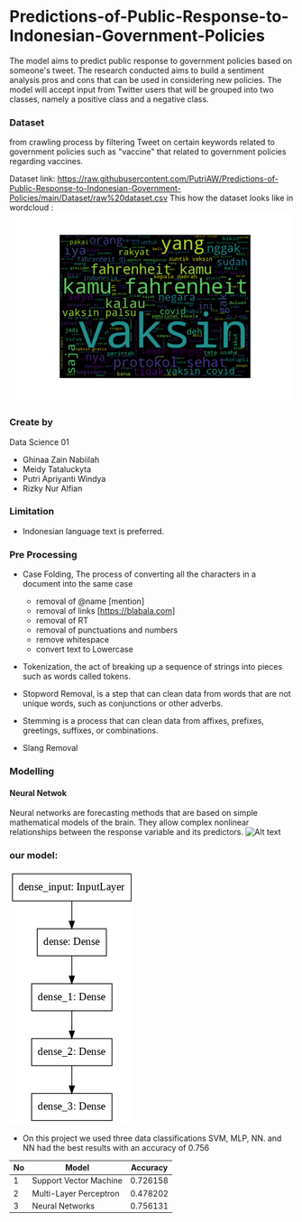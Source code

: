 # Predictions-of-Public-Response-to-Indonesian-Government-Policies

The model aims to predict public response to government policies based on someone's tweet. The research conducted aims to build a sentiment analysis pros and cons that can be used in considering new policies. The model will accept input from Twitter users that will be grouped into two classes, namely a positive class and a negative class.


### Dataset
from crawling process by filtering Tweet on certain keywords related to government policies such as "vaccine" that related to government policies regarding vaccines.

Dataset link: https://raw.githubusercontent.com/PutriAW/Predictions-of-Public-Response-to-Indonesian-Government-Policies/main/Dataset/raw%20dataset.csv
This how the dataset looks like in wordcloud :
![Alt text](Dataset/wordcloud.png)


### Create by
Data Science 01
 - Ghinaa Zain Nabiilah
 - Meidy Tataluckyta
 - Putri Apriyanti Windya
 - Rizky Nur Alfian


### Limitation
 * Indonesian language text is preferred.


### Pre Processing
  * Case Folding, The process of converting all the characters in a document into the same case
       - removal of @name [mention]
       - removal of links [https://blabala.com]
       - removal of RT
       - removal of punctuations and numbers
       - remove whitespace
       - convert text to Lowercase

  * Tokenization, the act of breaking up a sequence of strings into pieces such as words called tokens. 

  * Stopword Removal, is a step that can clean data from words that are not unique words, such as conjunctions or other adverbs.
  * Stemming is a process that can clean data from affixes, prefixes, greetings, suffixes, or combinations.
  * Slang Removal

### Modelling

#### Neural Netwok
Neural networks are forecasting methods that are based on simple mathematical models of the brain. They allow complex nonlinear relationships between the response variable and its predictors.
![Alt text](https://miro.medium.com/max/700/1*VzfXxubCPfLHxxXZtFInUw.png)

### our model:
![Alt text](Model/model.png)


 * On this project we used three data classifications SVM, MLP, NN. and NN had the best results with an accuracy of 0.756
 
| No     | Model                   | Accuracy  |
| ------ |------------------------ | ----------|
| 1      | Support Vector Machine  | 0.726158  |
| 2      | Multi-Layer Perceptron  | 0.478202  |
| 3      | Neural Networks         | 0.756131  |
